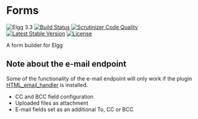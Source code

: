 # Forms

![Elgg 3.3](https://img.shields.io/badge/Elgg-3.3-green.svg)
[![Build Status](https://scrutinizer-ci.com/g/ColdTrick/forms/badges/build.png?b=master)](https://scrutinizer-ci.com/g/ColdTrick/forms/build-status/master)
[![Scrutinizer Code Quality](https://scrutinizer-ci.com/g/ColdTrick/forms/badges/quality-score.png?b=master)](https://scrutinizer-ci.com/g/ColdTrick/forms/?branch=master)
[![Latest Stable Version](https://poser.pugx.org/coldtrick/forms/v/stable.svg)](https://packagist.org/packages/coldtrick/forms)
[![License](https://poser.pugx.org/coldtrick/forms/license.svg)](https://packagist.org/packages/coldtrick/forms)

A form builder for Elgg

## Note about the e-mail endpoint

Some of the functionality of the e-mail endpoint will only work if the plugin [HTML_email_handler](https://packagist.org/packages/coldtrick/html_email_handler) is installed.

- CC and BCC field configuration
- Uploaded files as attachment
- E-mail fields set as an additional To, CC or BCC
